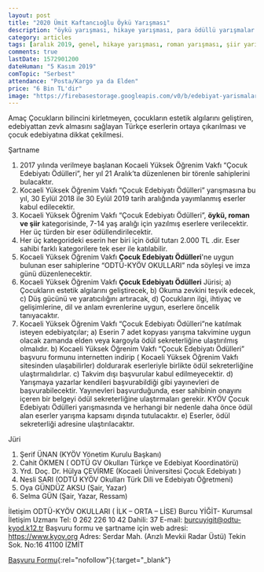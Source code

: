 ```yaml
---
layout: post
title: "2020 Ümit Kaftancıoğlu Öykü Yarışması"
description: "öykü yarışması, hikaye yarışması, para ödüllü yarışmalar 2020, edebiyat yarışmaları, güncel şiir yarışmaları 2019, roman yarışması"
category: articles
tags: [aralık 2019, genel, hikaye yarışması, roman yarışması, şiir yarışması]
comments: true
lastDate: 1572901200
dateHuman: "5 Kasım 2019"
comTopic: "Serbest"
attendance: "Posta/Kargo ya da Elden"
price: "6 Bin TL'dir"
image: "https://firebasestorage.googleapis.com/v0/b/edebiyat-yarismalari.appspot.com/o/kocaeli-y%C3%BCksek-%C3%B6%C4%9Frenim-vakf%C4%B1-%C3%A7ocuk-edebiyat%C4%B1-yar%C4%B1%C5%9Fmas%C4%B1.jpg?alt=media&token=4bd2f7da-099c-4ad8-9fee-3107356edba7"
---
```


Amaç
Çocukların bilincini kirletmeyen, çocukların estetik algılarını geliştiren, edebiyattan zevk almasını
sağlayan Türkçe eserlerin ortaya çıkarılması ve çocuk edebiyatına dikkat çekilmesi. 

Şartname
1) 2017 yılında verilmeye başlanan Kocaeli Yüksek Öğrenim Vakfı “Çocuk Edebiyatı Ödülleri”, her yıl
21 Aralık’ta düzenlenen bir törenle sahiplerini bulacaktır.
2) Kocaeli Yüksek Öğrenim Vakfı “Çocuk Edebiyatı Ödülleri” yarışmasına bu yıl, 30 Eylül 2018 ile
30 Eylül 2019 tarih aralığında yayımlanmış eserler kabul edilecektir.
3) Kocaeli Yüksek Öğrenim Vakfı “Çocuk Edebiyatı Ödülleri”, **öykü, roman ve şiir** kategorisinde, 7-14
yaş aralığı için yazılmış eserlere verilecektir. Her üç türden bir eser ödüllendirilecektir.
4) Her üç kategorideki eserin her biri için ödül tutarı 2.000 TL .dir. Eser sahibi farklı kategorilere tek
eser ile katılabilir.
5) Kocaeli Yüksek Öğrenim Vakfı **Çocuk Edebiyatı Ödülleri**'ne uygun bulunan eser sahiplerine “ODTÜ-KYÖV OKULLARI” nda söyleşi ve imza günü düzenlenecektir. 
6) Kocaeli Yüksek Öğrenim Vakfı **Çocuk Edebiyatı Ödülleri** Jürisi;
a) Çocukların estetik algılarını geliştirecek,
b) Okuma zevkini teşvik edecek,
c) Düş gücünü ve yaratıcılığını artıracak,
d) Çocukların ilgi, ihtiyaç ve gelişimlerine, dil ve anlam evrenlerine uygun,
 eserlere öncelik tanıyacaktır.
7) Kocaeli Yüksek Öğrenim Vakfı “Çocuk Edebiyatı Ödülleri”ne katılmak isteyen edebiyatçılar;
a) Eserin 7 adet kopyası yarışma takvimine uygun olacak zamanda elden veya kargoyla ödül
sekreterliğine ulaştırılmış olmalıdır.
b) Kocaeli Yüksek Öğrenim Vakfı “Çocuk Edebiyatı Ödülleri” başvuru formunu internetten
indirip ( Kocaeli Yüksek Öğrenim Vakfı sitesinden ulaşabilirler) doldurarak eserleriyle
birlikte ödül sekreterliğine ulaştırmalıdırlar.
c) Takvim dışı başvurular kabul edilmeyecektir.
d) Yarışmaya yazarlar kendileri başvurabildiği gibi yayınevleri de başvurabilecektir.
Yayınevleri başvurduğunda, eser sahibinin onayını içeren bir belgeyi ödül sekreterliğine
ulaştırmaları gerekir. KYÖV Çocuk Edebiyatı Ödülleri yarışmasında ve herhangi bir
nedenle daha önce ödül alan eserler yarışma kapsamı dışında tutulacaktır.
e) Eserler, ödül sekreterliği adresine ulaştırılacaktır. 

Jüri
1) Şerif ÜNAN (KYÖV Yönetim Kurulu Başkanı)
2) Cahit ÖKMEN ( ODTÜ GV Okulları Türkçe ve Edebiyat Koordinatörü)
3) Yrd. Doç. Dr. Hülya ÇEVİRME (Kocaeli Üniversitesi Çocuk Edebiyatı )
5) Nesli SARI (ODTÜ KYÖV Okulları Türk Dili ve Edebiyatı Öğretmeni)
4) Oya GÜNDÜZ AKSU (Şair, Yazar)
6) Selma GÜN (Şair, Yazar, Ressam) 

İletişim
ODTÜ-KYÖV OKULLARI ( İLK – ORTA – LİSE)
Burcu YİĞİT- Kurumsal İletişim Uzmanı
Tel: 0 262 226 10 42 Dahili: 37
E-mail: burcuyigit@odtu-kyod.k12.tr
Başvuru formu ve şartname için web adresi: https://www.kyov.org
Adres: Serdar Mah. (Arızlı Mevkii Radar Üstü) Tekin Sok. No:16 41100 İZMİT 


[Başvuru Formu](https://docs.wixstatic.com/ugd/de58f5_c07e508b2f5049209b11709fcc3c4446.pdf?utm_source=edebiyatyarismalari.com&utm_medium=affiliate&utm_campaign=cpc){:rel="nofollow"}{:target="_blank"}
